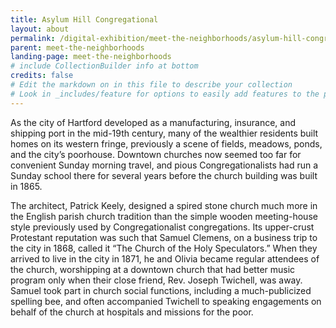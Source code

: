 ```yaml
---
title: Asylum Hill Congregational
layout: about
permalink: /digital-exhibition/meet-the-neighborhoods/asylum-hill-congregational.html
parent: meet-the-neighborhoods
landing-page: meet-the-neighborhoods
# include CollectionBuilder info at bottom
credits: false
# Edit the markdown on in this file to describe your collection
# Look in _includes/feature for options to easily add features to the page
---
```


As the city of Hartford developed as a manufacturing, insurance, and shipping port in the mid-19th century, many of the wealthier residents built homes on its western fringe, previously a scene of fields, meadows, ponds, and the city’s poorhouse. Downtown churches now seemed too far for convenient Sunday morning travel, and pious Congregationalists had run a Sunday school there for several years before the church building was built in 1865.

The architect, Patrick Keely, designed a spired stone church much more in the English parish church tradition than the simple wooden meeting-house style previously used by Congregationalist congregations. Its upper-crust Protestant reputation was such that Samuel Clemens, on a business trip to the city in 1868, called it “The Church of the Holy Speculators.” When they arrived to live in the city in 1871, he and Olivia became regular attendees of the church, worshipping at a downtown church that had better music program only when their close friend, Rev. Joseph Twichell, was away. Samuel took part in church social functions, including a much-publicized spelling bee, and often accompanied Twichell to speaking engagements on behalf of the church at hospitals and missions for the poor.
